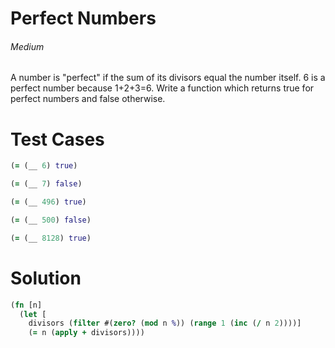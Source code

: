 # Perfect Numbers

###### Medium
###### 

A number is "perfect" if the sum of its divisors equal the number itself. 6 is a perfect number because 1+2+3=6. Write a function which returns true for perfect numbers and false otherwise.

# Test Cases
```clojure
(= (__ 6) true)
```
```clojure
(= (__ 7) false)
```
```clojure
(= (__ 496) true)
```
```clojure
(= (__ 500) false)
```
```clojure
(= (__ 8128) true)
```

# Solution
```clojure
(fn [n]
  (let [
    divisors (filter #(zero? (mod n %)) (range 1 (inc (/ n 2))))]
    (= n (apply + divisors))))
```
